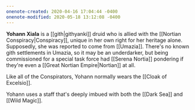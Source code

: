 ```yaml
---
onenote-created: 2020-04-16 17:04:44 -0400
onenote-modified: 2020-05-18 13:12:08 -0400
---
```


**Yohann Xiala** is a [[gith|githyanki]] druid who is allied with the [[Nortian Conspiracy|Conspiracy]], unique in her own right for her heritage alone. Supposedly, she was reported to come from [[Umazia]]. There's no known gith settlements in Umazia, so it may be an underdarker, but being commissioned for a special task force had [[Serena Nortia]] pondering if they're even a [[Great Nortian Empire|Nortian]] at all.

Like all of the Conspirators, Yohann normally wears the [[Cloak of Excelsio]].

Yohann uses a staff that's deeply imbued with both the [[Dark Sea]] and [[Wild Magic]].
